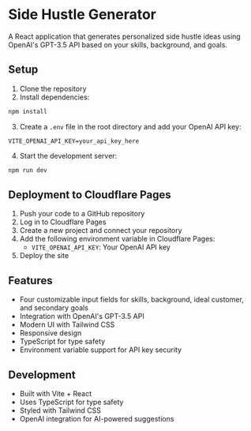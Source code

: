 # Side Hustle Generator

A React application that generates personalized side hustle ideas using OpenAI's GPT-3.5 API based on your skills, background, and goals.

## Setup

1. Clone the repository
2. Install dependencies:

```bash
npm install
```
3. Create a `.env` file in the root directory and add your OpenAI API key:

```
VITE_OPENAI_API_KEY=your_api_key_here
```
4. Start the development server:

```bash
npm run dev
```

## Deployment to Cloudflare Pages

1. Push your code to a GitHub repository
2. Log in to Cloudflare Pages
3. Create a new project and connect your repository
4. Add the following environment variable in Cloudflare Pages:
   - `VITE_OPENAI_API_KEY`: Your OpenAI API key
5. Deploy the site

## Features

- Four customizable input fields for skills, background, ideal customer, and secondary goals
- Integration with OpenAI's GPT-3.5 API
- Modern UI with Tailwind CSS
- Responsive design
- TypeScript for type safety
- Environment variable support for API key security

## Development

- Built with Vite + React
- Uses TypeScript for type safety
- Styled with Tailwind CSS
- OpenAI integration for AI-powered suggestions
